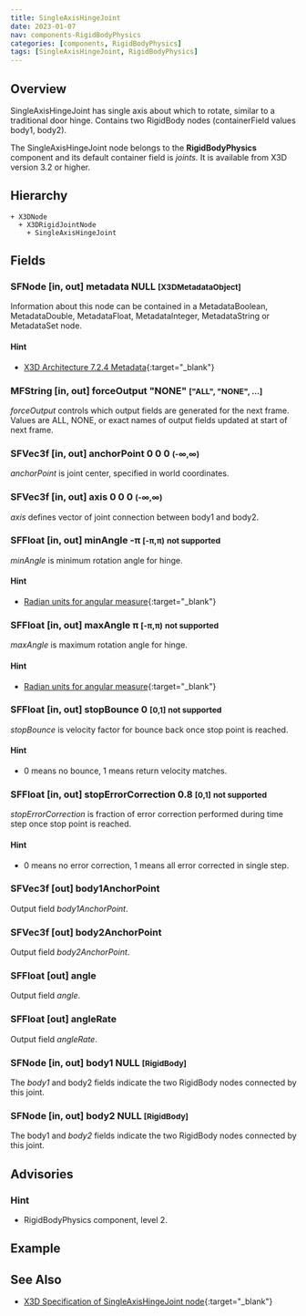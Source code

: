 ```yaml
---
title: SingleAxisHingeJoint
date: 2023-01-07
nav: components-RigidBodyPhysics
categories: [components, RigidBodyPhysics]
tags: [SingleAxisHingeJoint, RigidBodyPhysics]
---
```

<style>
.post h3 {
  word-spacing: 0.2em;
}
</style>

## Overview

SingleAxisHingeJoint has single axis about which to rotate, similar to a traditional door hinge. Contains two RigidBody nodes (containerField values body1, body2).

The SingleAxisHingeJoint node belongs to the **RigidBodyPhysics** component and its default container field is *joints.* It is available from X3D version 3.2 or higher.

## Hierarchy

```
+ X3DNode
  + X3DRigidJointNode
    + SingleAxisHingeJoint
```

## Fields

### SFNode [in, out] **metadata** NULL <small>[X3DMetadataObject]</small>

Information about this node can be contained in a MetadataBoolean, MetadataDouble, MetadataFloat, MetadataInteger, MetadataString or MetadataSet node.

#### Hint

- [X3D Architecture 7.2.4 Metadata](https://www.web3d.org/specifications/X3Dv4Draft/ISO-IEC19775-1v4-CD1/Part01/components/core.html#Metadata){:target="_blank"}

### MFString [in, out] **forceOutput** "NONE" <small>["ALL", "NONE", ...]</small>

*forceOutput* controls which output fields are generated for the next frame. Values are ALL, NONE, or exact names of output fields updated at start of next frame.

### SFVec3f [in, out] **anchorPoint** 0 0 0 <small>(-∞,∞)</small>

*anchorPoint* is joint center, specified in world coordinates.

### SFVec3f [in, out] **axis** 0 0 0 <small>(-∞,∞)</small>

*axis* defines vector of joint connection between body1 and body2.

### SFFloat [in, out] **minAngle** -π <small>[-π,π)</small> <small class="red">not supported</small>

*minAngle* is minimum rotation angle for hinge.

#### Hint

- [Radian units for angular measure](https://en.wikipedia.org/wiki/Radian){:target="_blank"}

### SFFloat [in, out] **maxAngle** π <small>[-π,π)</small> <small class="red">not supported</small>

*maxAngle* is maximum rotation angle for hinge.

#### Hint

- [Radian units for angular measure](https://en.wikipedia.org/wiki/Radian){:target="_blank"}

### SFFloat [in, out] **stopBounce** 0 <small>[0,1]</small> <small class="red">not supported</small>

*stopBounce* is velocity factor for bounce back once stop point is reached.

#### Hint

- 0 means no bounce, 1 means return velocity matches.

### SFFloat [in, out] **stopErrorCorrection** 0.8 <small>[0,1]</small> <small class="red">not supported</small>

*stopErrorCorrection* is fraction of error correction performed during time step once stop point is reached.

#### Hint

- 0 means no error correction, 1 means all error corrected in single step.

### SFVec3f [out] **body1AnchorPoint**

Output field *body1AnchorPoint*.

### SFVec3f [out] **body2AnchorPoint**

Output field *body2AnchorPoint*.

### SFFloat [out] **angle**

Output field *angle*.

### SFFloat [out] **angleRate**

Output field *angleRate*.

### SFNode [in, out] **body1** NULL <small>[RigidBody]</small>

The *body1* and body2 fields indicate the two RigidBody nodes connected by this joint.

### SFNode [in, out] **body2** NULL <small>[RigidBody]</small>

The body1 and *body2* fields indicate the two RigidBody nodes connected by this joint.

## Advisories

### Hint

- RigidBodyPhysics component, level 2.

## Example

<x3d-canvas src="https://create3000.github.io/media/examples/RigidBodyPhysics/SingleAxisHingeJoint/SingleAxisHingeJoint.x3d" update="auto"></x3d-canvas>

## See Also

- [X3D Specification of SingleAxisHingeJoint node](https://www.web3d.org/documents/specifications/19775-1/V4.0/Part01/components/rigidBodyPhysics.html#SingleAxisHingeJoint){:target="_blank"}

